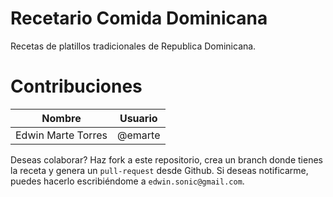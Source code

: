 # Recetario Comida Dominicana

Recetas de platillos tradicionales de Republica Dominicana.

# Contribuciones

| Nombre      		 | Usuario     |
| :----------------: | :---------: |
| Edwin Marte Torres | @emarte     |

Deseas colaborar? Haz fork a este repositorio, crea un branch donde tienes la receta y genera un `pull-request` desde Github. Si deseas notificarme, puedes hacerlo escribiéndome a `edwin.sonic@gmail.com`.

